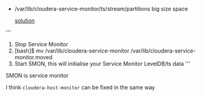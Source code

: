 - /var/lib/cloudera-service-monitor/ts/stream/partitions big size space

  [solution](http://community.cloudera.com/t5/Cloudera-Manager-Installation/Service-Monitor-doesn-t-start/m-p/29575#M5000)

'''
  1. Stop Service Monitor
  2. [bash]$ mv /var/lib/cloudera-service-monitor /var/lib/cloudera-service-monitor.moved
  3. Start SMON, this will initialise your Service Monitor LevelDB/ts data
'''

  SMON is service monitor

  I think `cloudera-host-monitor` can be fixed in the same way
